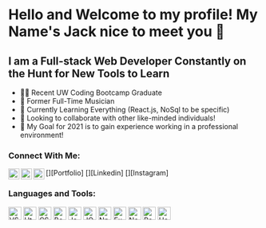 # Hello and Welcome to my profile! My Name's Jack nice to meet you 👋

## I am a Full-stack Web Developer Constantly on the Hunt for New Tools to Learn
- 👨‍🎓 Recent UW Coding Bootcamp Graduate
- 🎷 Former Full-Time Musician
- 🌱 Currently Learning Everything (React.js, NoSql to be specific)
- 👥 Looking to collaborate with other like-minded individuals!
- 📅 My Goal for 2021 is to gain experience working in a professional environment!

### Connect With Me:
[<img align="left" alt="JackRyanBentsen.com" width="22px"/>][Portfolio]
[<img align="left" alt="Jack Bentsen Linkedin" width="22px" src="https://cdn.jsdelivr.net/npm/simple-icons@v3/icons/linkedin.svg"/>][Linkedin]
[<img align="left" alt="Jack Bentsen Instagram" width="22px" src="https://cdn.jsdelivr.net/npm/simple-icons@v3/icons/instagram.svg"/>][Instagram]
<br />

### Languages and Tools:
<img src='https://cdn.jsdelivr.net/gh/devicons/devicon/icons/vscode/vscode-original.svg' alt='VSCode Icon' width='26px'/>
<img src='https://cdn.jsdelivr.net/gh/devicons/devicon/icons/html5/html5-original.svg' alt='Html Icon' width='26px'/>
<img src='https://cdn.jsdelivr.net/gh/devicons/devicon/icons/css3/css3-original.svg' alt='CSS Icon' width='26px'/>
<img src='https://cdn.jsdelivr.net/gh/devicons/devicon/icons/bootstrap/bootstrap-original.svg' alt='Bootstrap Icon' width='26px'/>
<img src='https://cdn.jsdelivr.net/gh/devicons/devicon/icons/javascript/javascript-original.svg' alt='Javascript Icon' width='26px'/>
<img src='https://cdn.jsdelivr.net/gh/devicons/devicon/icons/jquery/jquery-original.svg' alt='JQuery Icon' width='26px'/>
<img src='https://cdn.jsdelivr.net/gh/devicons/devicon/icons/npm/npm-original.svg' alt='Npm Icon' width='26px'/>
<img src='https://cdn.jsdelivr.net/gh/devicons/devicon/icons/express/express-original.svg' alt='Express Icon' width='26px'/>
<img src='https://cdn.jsdelivr.net/gh/devicons/devicon/icons/nodejs/nodejs-original.svg' alt='Node.js Icon' width='26px'/>
<img src='https://cdn.jsdelivr.net/gh/devicons/devicon/icons/react/react-original.svg' alt='React Icon' width='26px'/>
<img src='https://cdn.jsdelivr.net/gh/devicons/devicon/icons/heroku/heroku-original.svg' alt='Heroku Icon' width='26px'/>
